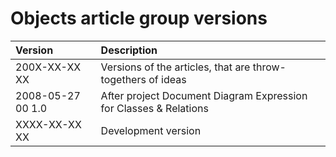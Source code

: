 ﻿Objects article group versions
==============================

|**Version**|**Description**|
| :- | :- |
|200X-XX-XX XX|Versions of the articles, that are throw-togethers of ideas|
|2008-05-27 00  1.0|After project Document Diagram Expression for Classes & Relations|
|XXXX-XX-XX XX|Development version|


